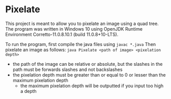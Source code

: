 # Pixelate

This project is meant to allow you to pixelate an image using a quad tree. The program was written in Windows 10 using OpenJDK Runtime Environment Corretto-11.0.8.10.1 (build 11.0.8+10-LTS).

To run the program, first compile the java files using
```javac *.java```
Then pixelate an image as follows:
```java Pixelate <path of image> <pixelation depth>```
- the path of the image can be relative or absolute, but the slashes in the path must be forwards slashes and not backslashes
- the pixelation depth must be greater than or equal to 0 or lesser than the maximum pixelation depth
  - the maximum pixelation depth will be outputted if you input too high a depth